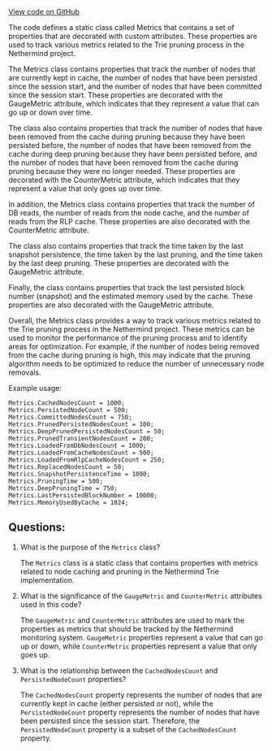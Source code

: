 [View code on GitHub](https://github.com/nethermindeth/nethermind/Nethermind.Trie/Pruning/Metrics.cs)

The code defines a static class called Metrics that contains a set of properties that are decorated with custom attributes. These properties are used to track various metrics related to the Trie pruning process in the Nethermind project. 

The Metrics class contains properties that track the number of nodes that are currently kept in cache, the number of nodes that have been persisted since the session start, and the number of nodes that have been committed since the session start. These properties are decorated with the GaugeMetric attribute, which indicates that they represent a value that can go up or down over time.

The class also contains properties that track the number of nodes that have been removed from the cache during pruning because they have been persisted before, the number of nodes that have been removed from the cache during deep pruning because they have been persisted before, and the number of nodes that have been removed from the cache during pruning because they were no longer needed. These properties are decorated with the CounterMetric attribute, which indicates that they represent a value that only goes up over time.

In addition, the Metrics class contains properties that track the number of DB reads, the number of reads from the node cache, and the number of reads from the RLP cache. These properties are also decorated with the CounterMetric attribute.

The class also contains properties that track the time taken by the last snapshot persistence, the time taken by the last pruning, and the time taken by the last deep pruning. These properties are decorated with the GaugeMetric attribute.

Finally, the class contains properties that track the last persisted block number (snapshot) and the estimated memory used by the cache. These properties are also decorated with the GaugeMetric attribute.

Overall, the Metrics class provides a way to track various metrics related to the Trie pruning process in the Nethermind project. These metrics can be used to monitor the performance of the pruning process and to identify areas for optimization. For example, if the number of nodes being removed from the cache during pruning is high, this may indicate that the pruning algorithm needs to be optimized to reduce the number of unnecessary node removals. 

Example usage:
```
Metrics.CachedNodesCount = 1000;
Metrics.PersistedNodeCount = 500;
Metrics.CommittedNodesCount = 750;
Metrics.PrunedPersistedNodesCount = 100;
Metrics.DeepPrunedPersistedNodesCount = 50;
Metrics.PrunedTransientNodesCount = 200;
Metrics.LoadedFromDbNodesCount = 1000;
Metrics.LoadedFromCacheNodesCount = 500;
Metrics.LoadedFromRlpCacheNodesCount = 250;
Metrics.ReplacedNodesCount = 50;
Metrics.SnapshotPersistenceTime = 1000;
Metrics.PruningTime = 500;
Metrics.DeepPruningTime = 750;
Metrics.LastPersistedBlockNumber = 10000;
Metrics.MemoryUsedByCache = 1024;
```
## Questions: 
 1. What is the purpose of the `Metrics` class?
    
    The `Metrics` class is a static class that contains properties with metrics related to node caching and pruning in the Nethermind Trie implementation.

2. What is the significance of the `GaugeMetric` and `CounterMetric` attributes used in this code?
    
    The `GaugeMetric` and `CounterMetric` attributes are used to mark the properties as metrics that should be tracked by the Nethermind monitoring system. `GaugeMetric` properties represent a value that can go up or down, while `CounterMetric` properties represent a value that only goes up.

3. What is the relationship between the `CachedNodesCount` and `PersistedNodeCount` properties?
    
    The `CachedNodesCount` property represents the number of nodes that are currently kept in cache (either persisted or not), while the `PersistedNodeCount` property represents the number of nodes that have been persisted since the session start. Therefore, the `PersistedNodeCount` property is a subset of the `CachedNodesCount` property.